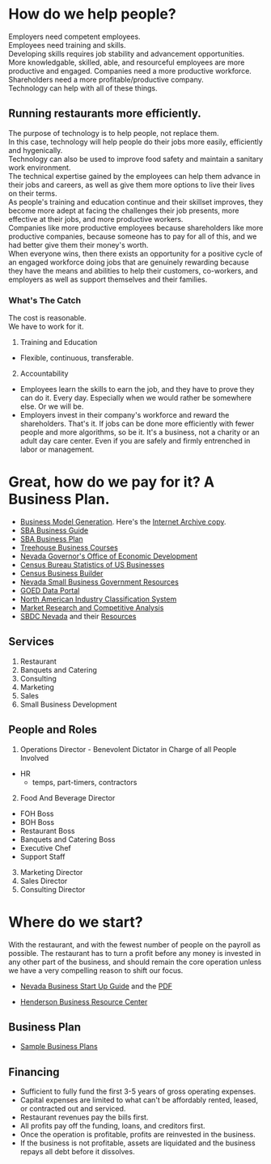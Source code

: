 # How do we help people?
Employers need competent employees.  
Employees need training and skills.  
Developing skills requires job stability and advancement opportunities.
More knowledgable, skilled, able, and resourceful employees are more productive and engaged.
Companies need a more productive workforce.  
Shareholders need a more profitable/productive company.  
Technology can help with all of these things.  

## Running restaurants more efficiently.
The purpose of technology is to help people, not replace them.  
In this case, technology will help people do their jobs more easily, efficiently and hygenically.  
Technology can also be used to improve food safety and maintain a sanitary work environment.  
The technical expertise gained by the employees can help them advance in their jobs and careers, as well as give them more options to live their lives on their terms.  
As people's training and education continue and their skillset improves, they become more adept at facing the challenges their job presents, more effective at their jobs, and more productive workers.  
Companies like more productive employees because shareholders like more productive companies, because someone has to pay for all of this, and we had better give them their money's worth.  
When everyone wins, then there exists an opportunity for a positive cycle of an engaged workforce doing jobs that are genuinely rewarding because they have the means and abilities to help their customers, co-workers, and employers as well as support themselves and their families.  

### What's The Catch
The cost is reasonable.  
We have to work for it.  
1. Training and Education  
* Flexible, continuous, transferable.  
2. Accountability  
* Employees learn the skills to earn the job, and they have to prove they can do it. Every day. Especially when we would rather be somewhere else. Or we will be.
* Employers invest in their company's workforce and reward the shareholders.  That's it. If jobs can be done more efficiently with fewer people and more algorithms, so be it. It's a business, not a charity or an adult day care center. Even if you are safely and firmly entrenched in labor or management.

# Great, how do we pay for it? A Business Plan.
* [Business Model Generation](https://www.strategyzer.com/books/business-model-generation). Here's the [Internet Archive copy](https://archive.org/details/bplans_Business_Model_Generation/page/n1).  
* [SBA Business Guide](https://www.sba.gov/business-guide)
* [SBA Business Plan](https://www.sba.gov/course/how-write-business-plan/)
* [Treehouse Business Courses](https://teamtreehouse.com/library/topic:business)
* [Nevada Governor's Office of Economic Development](http://www.diversifynevada.com/)  
* [Census Bureau Statistics of US Businesses](https://www.census.gov/programs-surveys/susb.html)  
* [Census Business Builder](https://www.census.gov/data/data-tools/cbb.html)
* [Nevada Small Business Government Resources](https://nevadasmallbusiness.com/government-resources-for-nevadas-businesses/)
* [GOED Data Portal](http://www.diversifynevada.com/why-nevada/data-portal/)  
* [North American Industry Classification System](https://www.census.gov/eos/www/naics/)  
* [Market Research and Competitive Analysis](https://www.sba.gov/business-guide/plan-your-business/market-research-competitive-analysis)
* [SBDC Nevada](https://nevadasbdc.org/) and their [Resources](https://nevadasbdc.org/toolbox/resource-links/)

## Services
1. Restaurant  
2. Banquets and Catering  
3. Consulting  
4. Marketing
5. Sales
6. Small Business Development

## People and Roles
1. Operations Director - Benevolent Dictator in Charge of all People Involved
  - HR
    - temps, part-timers, contractors
2. Food And Beverage Director
  - FOH Boss
  - BOH Boss
  - Restaurant Boss
  - Banquets and Catering Boss
  - Executive Chef
  - Support Staff
3. Marketing Director
4. Sales Director
5. Consulting Director

# Where do we start?
With the restaurant, and with the fewest number of people on the payroll as possible. The restaurant has to turn a profit before any money is invested in any other part of the business, and should remain the core operation unless we have a very compelling reason to shift our focus.  
* [Nevada Business Start Up Guide](http://business.nv.gov/Resource_Center/Nevada_Business_Start_Up_Guide/) and the [PDF](http://business.nv.gov/uploadedFiles/businessnvgov/content/Resource_Center/FINAL%20-%20January%202019a%20Business%20Startup%20Guide.pdf)

* [Henderson Business Resource Center](https://www.hendersonchamber.com/programs/chamber-foundation/hbrc/)

## Business Plan

* [Sample Business Plans](https://www.bplans.com/sample_business_plans.php)

## Financing  
* Sufficient to fully fund the first 3-5 years of gross operating expenses.
* Capital expenses are limited to what can't be affordably rented, leased, or contracted out and serviced.  
* Restaurant revenues pay the bills first.
* All profits pay off the funding, loans, and creditors first.
* Once the operation is profitable, profits are reinvested in the business.
* If the business is not profitable, assets are liquidated and the business repays all debt before it dissolves.
